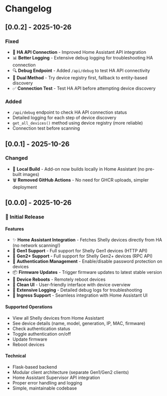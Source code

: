 # Changelog

## [0.0.2] - 2025-10-26

### Fixed
- 🔧 **HA API Connection** - Improved Home Assistant API integration
- 📊 **Better Logging** - Extensive debug logging for troubleshooting HA connection
- 🔍 **Debug Endpoint** - Added `/api/debug` to test HA API connectivity
- 🎯 **Dual Method** - Try device registry first, fallback to entity-based discovery
- ✅ **Connection Test** - Test HA API before attempting device discovery

### Added
- `/api/debug` endpoint to check HA API connection status
- Detailed logging for each step of device discovery
- `get_all_devices()` method using device registry (more reliable)
- Connection test before scanning

## [0.0.1] - 2025-10-26

### Changed
- 🔧 **Local Build** - Add-on now builds locally in Home Assistant (no pre-built images)
- 🗑️ **Removed GitHub Actions** - No need for GHCR uploads, simpler deployment

## [0.0.0] - 2025-10-26

### 🎉 Initial Release

#### Features
- ✨ **Home Assistant Integration** - Fetches Shelly devices directly from HA (no network scanning!)
- 🔄 **Gen1 Support** - Full support for Shelly Gen1 devices (HTTP API)
- 🔄 **Gen2+ Support** - Full support for Shelly Gen2+ devices (RPC API)
- 🔐 **Authentication Management** - Enable/disable password protection on devices
- 📦 **Firmware Updates** - Trigger firmware updates to latest stable version
- 🔄 **Device Reboots** - Remotely reboot devices
- 🎨 **Clean UI** - User-friendly interface with device overview
- 🐛 **Extensive Logging** - Detailed debug logs for troubleshooting
- 🚀 **Ingress Support** - Seamless integration with Home Assistant UI

#### Supported Operations
- View all Shelly devices from Home Assistant
- See device details (name, model, generation, IP, MAC, firmware)
- Check authentication status
- Toggle authentication on/off
- Update firmware
- Reboot devices

#### Technical
- Flask-based backend
- Modular client architecture (separate Gen1/Gen2 clients)
- Home Assistant Supervisor API integration
- Proper error handling and logging
- Simple, maintainable codebase
